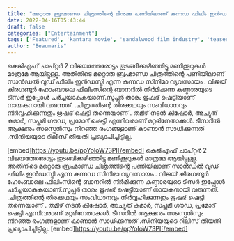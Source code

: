 ```yaml
---
title: "മറ്റൊരു ബ്രഹ്മാണ്ഡ ചിത്രത്തിന്റെ മിനുക്കു പണിയിലാണ് കന്നഡ ഫിലിം ഇൻഡസ്ട്രി, 'കണ്ഠാര' ടീസർ കാണാം"
date: 2022-04-16T05:43:44
draft: false
categories: ["Entertainment"]
tags: ['Featured', 'kantara movie', 'sandalwood film industry', 'teaser']
author: "Beaumaris"
---
```


കെജിഎഫ് ചാപ്റ്റർ 2 വിജയത്തേരോട്ടം തുടങ്ങിക്കഴിഞ്ഞിട്ടു മണിക്കൂറുകൾ മാത്രമേ ആയിട്ടുള്ളൂ. അതിനിടെ മറ്റൊരു ബ്രഹ്മാണ്ഡ ചിത്രത്തിന്റെ പണിയിലാണ് സാൻഡൽ വുഡ് ഫിലിം ഇൻഡസ്ട്രി എന്ന കന്നഡ സിനിമാ വ്യവസായം . വിജയ് കിര​ഗണ്ടൂർ ഹോംബാലെ ഫിലിംസിന്റെ ബാനറിൽ നിർമിക്കുന്ന കണ്ഠാരയുടെ ടീസർ ഇപ്പോൾ ചർച്ചയാകുകയാണ്.സൂപ്പർ താരം ഋഷഭ് ഷെട്ടിയാണ് നായകനായി വരുന്നത്. .ചിത്രത്തിന്റെ തിരക്കഥയും സംവിധാനവും നിർവ്വഹിക്കുന്നതും ഋഷഭ് ഷെട്ടി തന്നെയാണ് . തമിഴ് നടൻ കിഷോർ, അച്യുത് കുമാർ, സപ്തമി ​ഗൗഡ, പ്രമോദ് ഷെട്ടി എന്നിവരാണ് മറ്റഭിനേതാക്കൾ. ടീസറിൽ ആക്ഷനും സസ്പെൻസും നിറഞ്ഞ രം​ഗങ്ങളാണ് കാണാൻ സാധിക്കുന്നത് .സിനിയയുടെ റിലീസ് തീയതി പ്രഖ്യാപിച്ചിട്ടില്ല.

[embed]https://youtu.be/ppYoIoW73PI[/embed]
കെജിഎഫ് ചാപ്റ്റർ 2 വിജയത്തേരോട്ടം തുടങ്ങിക്കഴിഞ്ഞിട്ടു മണിക്കൂറുകൾ മാത്രമേ ആയിട്ടുള്ളൂ. അതിനിടെ മറ്റൊരു ബ്രഹ്മാണ്ഡ ചിത്രത്തിന്റെ പണിയിലാണ് സാൻഡൽ വുഡ് ഫിലിം ഇൻഡസ്ട്രി എന്ന കന്നഡ സിനിമാ വ്യവസായം . വിജയ് കിര​ഗണ്ടൂർ ഹോംബാലെ ഫിലിംസിന്റെ ബാനറിൽ നിർമിക്കുന്ന കണ്ഠാരയുടെ ടീസർ ഇപ്പോൾ ചർച്ചയാകുകയാണ്.സൂപ്പർ താരം ഋഷഭ് ഷെട്ടിയാണ് നായകനായി വരുന്നത്. .ചിത്രത്തിന്റെ തിരക്കഥയും സംവിധാനവും നിർവ്വഹിക്കുന്നതും ഋഷഭ് ഷെട്ടി തന്നെയാണ് . തമിഴ് നടൻ കിഷോർ, അച്യുത് കുമാർ, സപ്തമി ​ഗൗഡ, പ്രമോദ് ഷെട്ടി എന്നിവരാണ് മറ്റഭിനേതാക്കൾ. ടീസറിൽ ആക്ഷനും സസ്പെൻസും നിറഞ്ഞ രം​ഗങ്ങളാണ് കാണാൻ സാധിക്കുന്നത് .സിനിയയുടെ റിലീസ് തീയതി പ്രഖ്യാപിച്ചിട്ടില്ല. [embed]https://youtu.be/ppYoIoW73PI[/embed]
